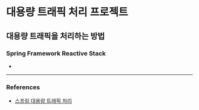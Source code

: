 # **대용량 트래픽 처리 프로젝트**

## 대용량 트래픽을 처리하는 방법
### Spring Framework Reactive Stack
* 

___

### References
* [스프링 대용량 트래픽 처리](https://www.nextree.io/seupeuring-daeyongryang-teuraepig-ceori/)
